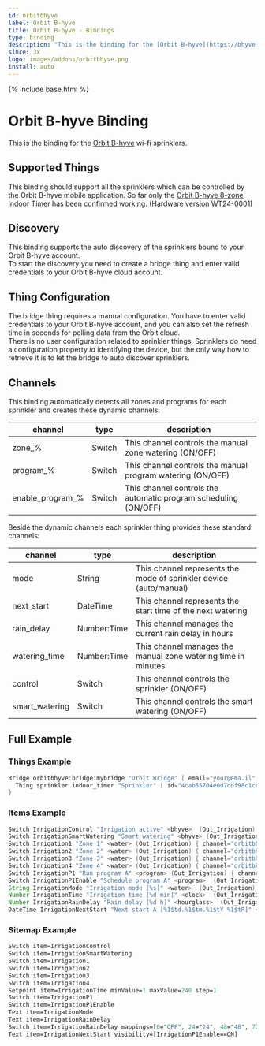 ```yaml
---
id: orbitbhyve
label: Orbit B-hyve
title: Orbit B-hyve - Bindings
type: binding
description: "This is the binding for the [Orbit B-hyve](https://bhyve.orbitonline.com/) wi-fi sprinklers."
since: 3x
logo: images/addons/orbitbhyve.png
install: auto
---
```


<!-- Attention authors: Do not edit directly. Please add your changes to the appropriate source repository -->

{% include base.html %}

# Orbit B-hyve Binding

This is the binding for the [Orbit B-hyve](https://bhyve.orbitonline.com/) wi-fi sprinklers.

## Supported Things

This binding should support all the sprinklers which can be controlled by the Orbit B-hyve mobile application.
So far only the [Orbit B-hyve 8-zone Indoor Timer](https://bhyve.orbitonline.com/indoor-timer/) has been confirmed working. (Hardware version WT24-0001)

## Discovery

This binding supports the auto discovery of the sprinklers bound to your Orbit B-hyve account.  
To start the discovery you need to create a bridge thing and enter valid credentials to your Orbit B-hyve cloud account.

## Thing Configuration

The bridge thing requires a manual configuration. You have to enter valid credentials to your Orbit B-hyve account, and you can also set the refresh time in seconds for polling data from the Orbit cloud.  
There is no user configuration related to sprinkler things. Sprinklers do need a configuration property _id_ identifying the device, but the only way how to retrieve it is to let the bridge to auto discover sprinklers.

## Channels

This binding automatically detects all zones and programs for each sprinkler and creates these dynamic channels:

| channel          | type   | description                                                      |
|------------------|--------|------------------------------------------------------------------|
| zone_%           | Switch | This channel controls the manual zone watering (ON/OFF)          |
| program_%        | Switch | This channel controls the manual program watering (ON/OFF)       |
| enable_program_% | Switch | This channel controls the automatic program scheduling (ON/OFF)  |

Beside the dynamic channels each sprinkler thing provides these standard channels:

| channel        | type        | description                                                        |
|----------------|-------------|--------------------------------------------------------------------|
| mode           | String      | This channel represents the mode of sprinkler device (auto/manual) |
| next_start     | DateTime    | This channel represents the start time of the next watering        |
| rain_delay     | Number:Time | This channel manages the current rain delay in hours               |
| watering_time  | Number:Time | This channel manages the manual zone watering time in minutes      |
| control        | Switch      | This channel controls the sprinkler (ON/OFF)                       |
| smart_watering | Switch      | This channel controls the smart watering (ON/OFF)                  |

## Full Example

### Things Example

```java
Bridge orbitbhyve:bridge:mybridge "Orbit Bridge" [ email="your@ema.il", password="yourPass", refresh=30 ] {  
  Thing sprinkler indoor_timer "Sprinkler" [ id="4cab55704e0d7ddf98c1cc37" ]  
}
```

### Items Example

```java
Switch IrrigationControl "Irrigation active" <bhyve>  (Out_Irrigation) { channel="orbitbhyve:sprinkler:mybridge:indoor_timer:control" }  
Switch IrrigationSmartWatering "Smart watering" <bhyve> (Out_Irrigation) { channel="orbitbhyve:sprinkler:mybridge:indoor_timer:smart_watering" }  
Switch Irrigation1 "Zone 1" <water> (Out_Irrigation) { channel="orbitbhyve:sprinkler:mybridge:indoor_timer:zone_1" }  
Switch Irrigation2 "Zone 2" <water> (Out_Irrigation) { channel="orbitbhyve:sprinkler:mybridge:indoor_timer:zone_2" }  
Switch Irrigation3 "Zone 3" <water> (Out_Irrigation) { channel="orbitbhyve:sprinkler:mybridge:indoor_timer:zone_3" }  
Switch Irrigation4 "Zone 4" <water> (Out_Irrigation) { channel="orbitbhyve:sprinkler:mybridge:indoor_timer:zone_4" }  
Switch IrrigationP1 "Run program A" <program> (Out_Irrigation) { channel="orbitbhyve:sprinkler:mybridge:indoor_timer:program_a" }  
Switch IrrigationP1Enable "Schedule program A" <program>  (Out_Irrigation) { channel="orbitbhyve:sprinkler:mybridge:indoor_timer:enable_program_a" }  
String IrrigationMode "Irrigation mode [%s]" <water>  (Out_Irrigation) { channel="orbitbhyve:sprinkler:mybridge:indoor_timer:mode" }  
Number IrrigationTime "Irrigation time [%d min]" <clock>  (Out_Irrigation) { channel="orbitbhyve:sprinkler:mybridge:indoor_timer:watering_time" }  
Number IrrigationRainDelay "Rain delay [%d h]" <hourglass>  (Out_Irrigation) { channel="orbitbhyve:sprinkler:mybridge:indoor_timer:rain_delay" }  
DateTime IrrigationNextStart "Next start A [%1$td.%1$tm.%1$tY %1$tR]" <clock>  (Out_Irrigation) { channel="orbitbhyve:sprinkler:mybridge:indoor_timer:next_start" }  
```

### Sitemap Example

```perl
Switch item=IrrigationControl  
Switch item=IrrigationSmartWatering  
Switch item=Irrigation1  
Switch item=Irrigation2  
Switch item=Irrigation3  
Switch item=Irrigation4  
Setpoint item=IrrigationTime minValue=1 maxValue=240 step=1  
Switch item=IrrigationP1  
Switch item=IrrigationP1Enable  
Text item=IrrigationMode  
Text item=IrrigationRainDelay  
Switch item=IrrigationRainDelay mappings=[0="OFF", 24="24", 48="48", 72="72"]  
Text item=IrrigationNextStart visibility=[IrrigationP1Enable==ON]  
```
